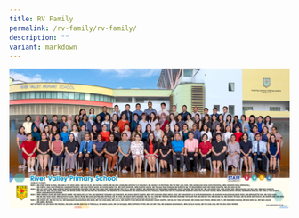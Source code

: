 ```yaml
---
title: RV Family
permalink: /rv-family/rv-family/
description: ""
variant: markdown
---
```

![River Valley Primay School Staff Photo 2024](/images/RV%20Family/RVPS_Staff_photo_2024.jpg)